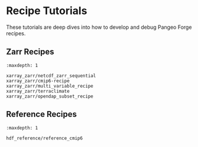 # Recipe Tutorials

These tutorials are deep dives into how to develop and debug Pangeo Forge recipes.

## Zarr Recipes
```{toctree}
:maxdepth: 1

xarray_zarr/netcdf_zarr_sequential
xarray_zarr/cmip6-recipe
xarray_zarr/multi_variable_recipe
xarray_zarr/terraclimate
xarray_zarr/opendap_subset_recipe
```

## Reference Recipes
```{toctree}
:maxdepth: 1

hdf_reference/reference_cmip6
```
